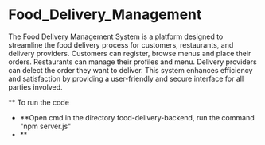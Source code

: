 # Food_Delivery_Management

The Food Delivery Management System is a platform designed to streamline the food delivery process for customers, restaurants, and delivery providers. Customers can register, browse menus and place their orders. Restaurants can manage their profiles and menu. Delivery providers can delect the order they want to deliver. This system enhances efficiency and satisfaction by providing a user-friendly and secure interface for all parties involved.

** To run the code

- **Open cmd in the directory food-delivery-backend, run the command "npm server.js"
- **
